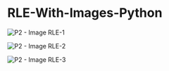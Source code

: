# RLE-With-Images-Python

![P2 - Image RLE-1](https://user-images.githubusercontent.com/52815609/218357279-b232cfb7-8083-4882-b284-66c53418e9fe.jpg)

![P2 - Image RLE-2](https://user-images.githubusercontent.com/52815609/218357287-66fa7e08-7aa5-4577-b9ed-20e88181f289.jpg)

![P2 - Image RLE-3](https://user-images.githubusercontent.com/52815609/218357301-3729ec66-ba7d-42b0-b0c9-7f7d03944b68.jpg)

